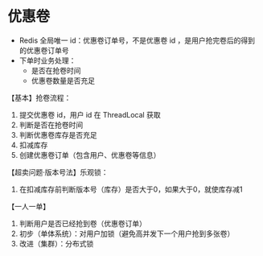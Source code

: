 # 优惠卷

- Redis 全局唯一 id：优惠卷订单号，不是优惠卷 id ，是用户抢完卷后的得到的优惠卷订单号
- 下单时业务处理：
  - 是否在抢卷时间
  - 优惠卷数量是否充足

【基本】抢卷流程：

1. 提交优惠卷 id，用户 id 在 ThreadLocal 获取
2. 判断是否在抢卷时间
3. 判断优惠卷库存是否充足
4. 扣减库存
5. 创建优惠卷订单（包含用户、优惠卷等信息）

【超卖问题·版本号法】乐观锁：

1. 在扣减库存前判断版本号（库存）是否大于0，如果大于0，就使库存减1

【一人一单】

1. 判断用户是否已经抢到卷（优惠卷订单）
2. 初步（单体系统）：对用户加锁（避免高并发下一个用户抢到多张卷）
3. 改进（集群）：分布式锁




